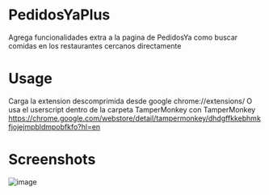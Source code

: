 # PedidosYaPlus
 Agrega funcionalidades extra a la pagina de PedidosYa como buscar comidas en los restaurantes cercanos directamente

# Usage
 Carga la extension descomprimida desde google chrome://extensions/
 O usa el userscript dentro de la carpeta TamperMonkey con TamperMonkey https://chrome.google.com/webstore/detail/tampermonkey/dhdgffkkebhmkfjojejmpbldmpobfkfo?hl=en
 
# Screenshots
 ![image](https://user-images.githubusercontent.com/48382642/143675455-6228bb20-41d0-4600-a512-2e86507119e0.png)
